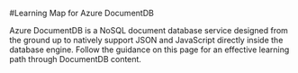 <properties 
	pageTitle="Learning Map for DocumentDB | Azure" 
	description="Get a visual map of the resources available to go from 0 to 60 on Azure DocumentDB."
	services="documentdb" 
	documentationCenter="" 
	authors="AndrewHoh" 
	manager="jhubbard" 
	editor="mimig"/>

<tags 
	ms.service="documentdb" 
	ms.devlang="na" 
	ms.topic="get-started-article" 
	ms.tgt_pltfrm="na" 
	ms.workload="data-services" 
	ms.date="04/08/2015" 
	ms.author="anhoh"/>

#Learning Map for Azure DocumentDB

Azure DocumentDB is a NoSQL document database service designed from the ground up to natively support JSON and JavaScript directly inside the database engine. Follow the guidance on this page for an effective learning path through DocumentDB content. 

<object type="image/svg+xml" data="https://sidneyhcontent.blob.core.windows.net/documentation/DocumentDB.Content.Flow.svg" width="100%" height="100%">
</object>
 